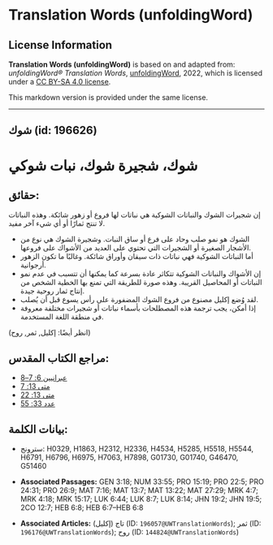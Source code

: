 # Translation Words (unfoldingWord)

## License Information

**Translation Words (unfoldingWord)** is based on and adapted from: _unfoldingWord® Translation Words_, [unfoldingWord](https://unfoldingword.org/utw), 2022, which is licensed under a [CC BY-SA 4.0 license](https://creativecommons.org/licenses/by-sa/4.0/legalcode.en).

This markdown version is provided under the same license.



--------------------------------

## شوك (id: 196626)

شوك، شجيرة شوك، نبات شوكي
=========================

حقائق:
------

إن شجيرات الشوك والنباتات الشوكية هي نباتات لها فروع أو زهور شائكة. وهذه النباتات لا تنتج ثمارًا أو أي شيء آخر مفيد.

* الشوك هو نمو صلب وحاد على فرع أو ساق النبات. وشجيرة الشوك هي نوع من الأشجار الصغيرة أو الشجيرات التي تحتوي على العديد من الأشواك على فروعها.
* أما النباتات الشوكية فهي نباتات ذات سيقان وأوراق شائكة. وغالبًا ما تكون الزهور أرجوانية.
* إن الأشواك والنباتات الشوكية تتكاثر عادة بسرعة كما يمكنها أن تتسبب في عدم نمو النباتات أو المحاصيل القريبة. وهذه صورة للطريقة التي تمنع بها الخطية الشخص من إنتاج ثمار روحية جيدة.
* لقد وُضع إكليل مصنوع من فروع الشوك المضفورة على رأس يسوع قبل أن يُصلب.
* إذا أمكن، يجب ترجمة هذه المصطلحات بأسماء نباتات أو شجيرات مختلفة معروفة في منطقة اللغة المستخدمة.

(انظر أيضًا: إكليل, ثمر, روح)

مراجع الكتاب المقدس:
--------------------

* [عبرانيين 6: 7–8](https://ref.ly/Heb6:7-Heb6:8)
* [متى 13: 7](https://ref.ly/Matt13:7)
* [متى 13: 22](https://ref.ly/Matt13:22)
* [عدد 33: 55](https://ref.ly/Num33:55)

بيانات الكلمة:
--------------

* سترونج: H0329, H1863, H2312, H2336, H4534, H5285, H5518, H5544, H6791, H6796, H6975, H7063, H7898, G01730, G01740, G46470, G51460

* **Associated Passages:** GEN 3:18; NUM 33:55; PRO 15:19; PRO 22:5; PRO 24:31; PRO 26:9; MAT 7:16; MAT 13:7; MAT 13:22; MAT 27:29; MRK 4:7; MRK 4:18; MRK 15:17; LUK 6:44; LUK 8:7; LUK 8:14; JHN 19:2; JHN 19:5; 2CO 12:7; HEB 6:8; HEB 6:7–HEB 6:8
* **Associated Articles:** تاج (إكليل) (ID: `196057@UWTranslationWords`); ثمر (ID: `196176@UWTranslationWords`); روح (ID: `144824@UWTranslationWords`)

